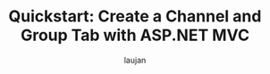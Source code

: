 ---
title: "Quickstart: Create a Channel and Group Tab with ASP.NET MVC" 
author: laujan 
description: A quickstart guide to creating a channel and group tab with ASP.NET MVC. 
ms.topic: quickstart 
ms.author: laujan 
---
